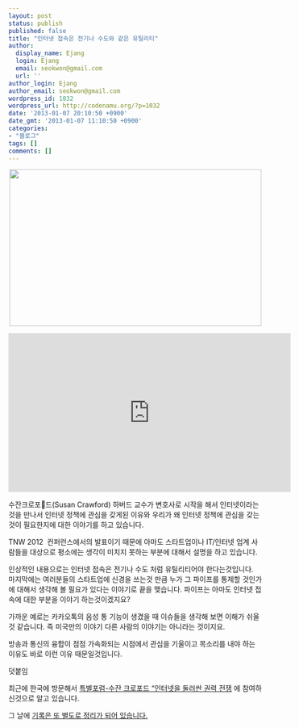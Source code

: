 ```yaml
---
layout: post
status: publish
published: false
title: "인터넷 접속은 전기나 수도와 같은 유틸리티"
author:
  display_name: Ejang
  login: Ejang
  email: seokwon@gmail.com
  url: ''
author_login: Ejang
author_email: seokwon@gmail.com
wordpress_id: 1032
wordpress_url: http://codenamu.org/?p=1032
date: '2013-01-07 20:10:50 +0900'
date_gmt: '2013-01-07 11:10:50 +0900'
categories:
- "블로그"
tags: []
comments: []
---
```

<p style="text-align: center;"><a href="http://codenamu.org/wp-content/uploads/2013/01/스크린샷-2013-01-07-오후-8.00.56.png"><img class="wp-image-1034 alignnone" title="스크린샷 2013-01-07 오후 8.00.56" src="http://codenamu.org/wp-content/uploads/2013/01/스크린샷-2013-01-07-오후-8.00.56.png" alt="" width="500" height="311" /></a></p>
<p style="text-align: center;"><iframe src="http://www.youtube.com/embed/s2nVcS3NPvo?rel=0" frameborder="0" width="560" height="315"></iframe></p>
<p>수잔크로포드(Susan Crawford) 하버드 교수가 변호사로 시작을 해서 인터넷이라는 것을 만나서 인터넷 정책에 관심을 갖게된 이유와 우리가 왜 인터넷 정책에 관심을 갖는 것이 필요한지에 대한 이야기를 하고 있습니다.</p>
<p>TNW 2012  컨퍼런스에서의 발표이기 때문에 아마도 스타트업이나 IT/인터넷 업계 사람들을 대상으로 평소에는 생각이 미치지 못하는 부분에 대해서 설명을 하고 있습니다.</p>
<p>인상적인 내용으로는 인터넷 접속은 전기나 수도 처럼 유틸리티어야 한다는것입니다.<br />
마지막에는 여러분들의 스타트업에 신경을 쓰는것 만큼 누가 그 파이프를 통제할 것인가에 대해서 생각해 볼 필요가 있다는 이야기로 끝을 맺습니다. 파이프는 아마도 인터넷 접속에 대한 부분을 이야기 하는것이겠지요?</p>
<p>가까운 예로는 카카오톡의 음성 통 기능이 생겼을 때 이슈들을 생각해 보면 이해가 쉬울것 같습니다. 즉 미국만의 이야기 다른 사람의 이야기는 아니라는 것이지요.</p>
<p>방송과 통신의 융합이 점점 가속화되는 시점에서 관심을 기울이고 목소리를 내야 하는 이유도 바로 이런 이유 때문일것입니다.</p>
<p>덧붙임</p>
<p>최근에 한국에 방문해서 <a href="http://www.cckorea.org/xe/?document_srl=523355" target="_blank">특별포럼-수잔 크로포드 “인터넷을 둘러싼 권력 전쟁</a> 에 참여하신것으로 알고 있습니다.</p>
<p>그 날에 <a href="http://www.cckorea.org/xe/?document_srl=526435" target="_blank">기록은 또 별도로 정리가 되어 있습니다. </a></p>
